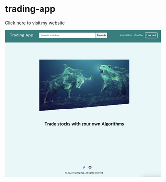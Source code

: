 # trading-app

Click [here](https://trading-app-f5d21.web.app/trading) to visit my website

![Main page](src/assets/main-page.jpeg)

